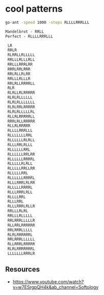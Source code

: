 

# cool patterns

```bash
go-ant -speed 1000 -steps RLLLLRRRLLL
```

```txt
Mandelbrot - RRLL
Perfect - RLLLLRRRLLL
```

```txt
 LR
 RRLR
 RLRRLLRLLLLL
 RRLLLRLLLRLL
 RRLLLRRRLRR
 RRRLRRLRRR
 RRLRLLRLRR
 RRLLLRLLLR
 RRLRLLRRRRLL
 RLR
 RLRLLRLRRRRR
 RLRLRLLLLLL
 RLRLRLLLLLLL
 RLRLRRLRRRRR
 RLRLRLLLLLRL
 RLLRLRRRRRLL
 RRRLRLLRRRRR
 RLLRLRRRRR
 RLLLLRRRLLL
 RLLLLLLLRRL
 RLLLLLLRLRLL
 RLLLRRLRLLL
 RLLLLLLRRL
 RLLLLLLRRLRR
 RLLLLLLRRRRL
 RLLLLLRLRLL
 RLLLLLRRLLRR
 RLLLLLRRL
 RLLLLLLRRRRL
 RLLLRRRLRLRR
 RLLLLLRRRRL
 RLLLRRRLRLL
 RLLLLRRL
 RLLLRRL
 RLLLRRRLRLLR
 RRLLLRLRL
 RRLLLRLLLLL
 RRLRRRLLLLLR
 RLLRRLRRRRRR
 RRLRRRLLLLL
 RLRLRRRRRRL
 RRLRRRLLLLLL
 RLLRRRLRRRRR
 RLRLRRRRRRRL
 LLLLLLLRRRLR
```


## Resources

- https://www.youtube.com/watch?v=w7ESrgpQH4k&ab_channel=Softology